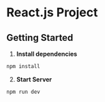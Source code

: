 # React.js Project

## Getting Started

1. **Install dependencies**

```bash
npm install
```

2. **Start Server**

```bash
npm run dev
```